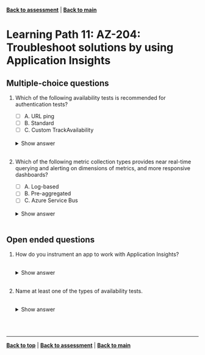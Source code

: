 <a id="top" />

<br/>


[**Back to assessment**](./assessment.md) |   [**Back to main**](../README.md) 

# Learning Path 11: AZ-204: Troubleshoot solutions by using Application Insights

## Multiple-choice questions		

1. Which of the following availability tests is recommended for authentication tests?

    - [ ]  A. URL ping 
    - [ ]  B. Standard 
    - [ ]  C. Custom TrackAvailability

    <br>

    <details>
    <summary>Show answer</summary>
    Custom TrackAvailability
    </details>

    <br>


2. Which of the following metric collection types provides near real-time querying and alerting on dimensions of metrics, and more responsive dashboards?


    - [ ]  A. Log-based
    - [ ]  B. Pre-aggregated
    - [ ]  C. Azure Service Bus

    <br>

    <details>
    <summary>Show answer</summary>
    Pre-aggregated
    </details>

    <br>


## Open ended questions


1. How do you instrument an app to work with Application Insights?

    <br>

    <details>
    <summary>Show answer</summary>
    You install a small instrumentation package (SDK) in your application or enable Application Insights using the Application Insights Agent when supported. The instrumentation monitors your app and directs the telemetry data to an Azure Application Insights Resource using a unique GUID that we refer to as an Instrumentation Key.
    </details>

    <br>




2. Name at least one of the types of availability tests.


    <br>

    <details>
    <summary>Show answer</summary>
    There are three types of availability tests:
    1. URL ping test which tests if the endpoint is responding.
    2. Standard test which is similar to the URL ping test but also includes SSL certificate validity, proactive lifetime check, and an HTTP request ver    - [ ]  B. 
    3. Custom TrackAvailability test that allows you to create a custom application to run tests.
    </details>

    <br>





<br/>

------

[**Back to top**](#top) | [**Back to assessment**](./assessment.md) | [**Back to main**](../README.md) 